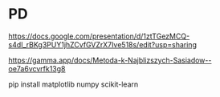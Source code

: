 # PD
https://docs.google.com/presentation/d/1ztTGezMCQ-s4dI_rBKg3PUY1jhZCvfGVZrX7Ive518s/edit?usp=sharing


https://gamma.app/docs/Metoda-k-Najblizszych-Sasiadow--oe7a6vcvrfk13g8



pip install matplotlib numpy scikit-learn
